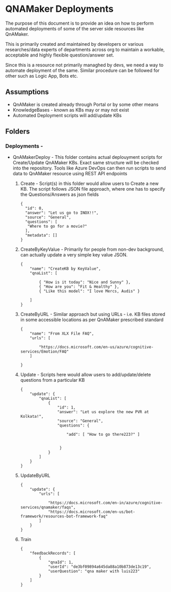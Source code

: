 # QNAMaker Deployments

The purpose of this document is to provide an idea on how to perform automated deployments of some of the server side resources like QnAMaker. 

This is primarily created and maintained by developers or various researches/data experts of departments across org to maintain a workable, acceptable and highly flexible question/answer set.

Since this is a resource not primarily managhed by devs, we need a way to automate deployment of the same. Similar procedure can be followed for other such as Logic App, Bots etc.

## Assumptions

- QnAMaker is created already through Portal or by some other means
- KnowledgeBases - known as KBs may or may not exist
- Automated Deployment scripts will add/update KBs

## Folders

### Deployments -

- QnAMakerDeploy - This folder contains actual deplouyment scripts for Create/Update QnAMaker KBs. Exact same structure will be checked into the repository. Tools like Azure DevOps can then run scripts to send data to QnAMaker resource using REST API endpoints

  1. Create - Script(s) in this folder would allow users to Create a new KB. The script follows JSON file approach, where one has to specify the Questions/Answers as json fields

     ```
     {
       "id": 0,
       "answer": "Let us go to INOX!!",
       "source": "General",
       "questions": [
       	"Where to go for a movie?"
       ],
       "metadata": []
     }
     ```

     

  2. CreateByKeyValue - Primarily for people from non-dev background, can actually update a very simple key value JSON. 

     ```
     {
         "name": "CreateKB by KeyValue",
         "qnaList": [
             
             { "How is it today": "Nice and Sunny" },
             { "How are you": "Fit & Healthy" },
             { "Like this model": "I love Mercs, Audis" }
     
         ]
     }
     ```

  3. CreateByURL - Similar approach but using URLs - i.e. KB files stored in some accessible locations as per QnAMaker prescribed standard

     ```
     {
         "name": "From XLX File FAQ",
         "urls": [
     
             "https://docs.microsoft.com/en-us/azure/cognitive-services/Emotion/FAQ"
         ]
     
     }
     ```

  4. Update - Scripts here would allow users to add/update/delete questions from a particular KB

     ```
     {
         "update": {
             "qnaList": [
                 {
                     "id": 1,
                     "answer": "Let us explore the new PVR at Kolkata!",
                     "source": "General",
                     "questions": {
     
                         "add": [ "How to go there223?" ]
                         
     
                      }
                 }
             ]
         }
     }
     ```

     

  5. UpdateByURL

     ```
     {
         "update": {
             "urls": [
     
                 "https://docs.microsoft.com/en-in/azure/cognitive-services/qnamaker/faqs",
                 "https://docs.microsoft.com/en-us/bot-framework/resources-bot-framework-faq"
             ]
         }
     }
     ```

     

  6. Train

     ```
     {
         "feedbackRecords": [
             {
                 "qnaId": 1,
                 "userId": "de3bf09894a645da88a10b873de13c19",
                 "userQuestion": "qna maker with luis223"
             }
         ]
     }
     ```